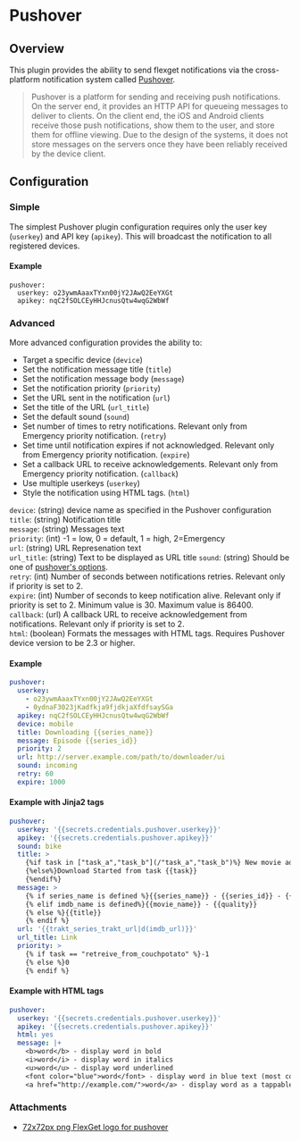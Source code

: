 # Pushover
## Overview
This plugin provides the ability to send flexget notifications via the cross-platform notification system called [Pushover](https://pushover.net/apps/clone/Flexget).

> Pushover is a platform for sending and receiving push notifications.  On the server end, it provides an HTTP API for queueing messages to deliver to clients. On the client end, the iOS and Android clients receive those push notifications, show them to the user, and store them for offline viewing.  Due to the design of the systems, it does not store messages on the servers once they have been reliably received by the device client.

## Configuration
### Simple
The simplest Pushover plugin configuration requires only the user key (`userkey`) and API key (`apikey`).  This will broadcast the notification to all registered devices.

#### Example
```
pushover:
  userkey: o23ywmAaaxTYxn00jY2JAwQ2EeYXGt
  apikey: nqC2fSOLCEyHHJcnusQtw4wqG2WbWf
```

### Advanced
More advanced configuration provides the ability to:

* Target a specific device (`device`)
* Set the notification message title (`title`)
* Set the notification message body (`message`)
* Set the notification priority (`priority`)
* Set the URL sent in the notification (`url`)
* Set the title of the URL (`url_title`)
* Set the default sound (`sound`)
* Set number of times to retry notifications. Relevant only from Emergency priority notification. (`retry`)
* Set time until notification expires if not acknowledged. Relevant only from Emergency priority notification.  (`expire`)
* Set a callback URL to receive acknowledgements. Relevant only from Emergency priority notification. (`callback`)
* Use multiple userkeys (`userkey`)
* Style the notification using HTML tags. (`html`)

 `device`: (string) device name as specified in the Pushover configuration  
 `title`: (string) Notification title   
 `message`: (string) Messages text  
 `priority`: (int) -1 = low, 0 = default, 1 = high, 2=Emergency  
 `url`: (string) URL Represenation text   
 `url_title`: (string) Text to be displayed as URL title
 `sound`:  (string) Should be one of [pushover's options](https://pushover.net/api#sounds).  
 `retry`: (int) Number of seconds between notifications retries. Relevant only if priority is set to 2.   
 `expire`: (int) Number of seconds to keep notification alive. Relevant only if priority is set to 2. Minimum value is 30. Maximum value is 86400.  
 `callback`: (url) A callback URL to receive acknowledgement from notifications. Relevant only if priority is set to 2.  
 `html`: (boolean) Formats the messages with HTML tags. Requires Pushover device version to be 2.3 or higher.

#### Example
```yaml
pushover:
  userkey: 
    - o23ywmAaaxTYxn00jY2JAwQ2EeYXGt    
    - 0ydnaF3023jKadfkja9fjdkjaXfdfsaySGa
  apikey: nqC2fSOLCEyHHJcnusQtw4wqG2WbWf
  device: mobile
  title: Downloading {{series_name}}
  message: Episode {{series_id}}
  priority: 2
  url: http://server.example.com/path/to/downloader/ui
  sound: incoming
  retry: 60
  expire: 1000
```

#### Example with Jinja2 tags
```yaml
pushover:
  userkey: '{{secrets.credentials.pushover.userkey}}'
  apikey: '{{secrets.credentials.pushover.apikey}}'
  sound: bike
  title: >
    {%if task in ["task_a","task_b"](/"task_a","task_b")%} New movie added to queue
    {%else%}Download Started from task {{task}}
    {%endif%}
  message: >
    {% if series_name is defined %}{{series_name}} - {{series_id}} - {{trakt_ep_name}} - {{quality|d('')}}
    {% elif imdb_name is defined%}{{movie_name}} - {{quality}}
    {% else %}{{title}}
    {% endif %}
  url: '{{trakt_series_trakt_url|d(imdb_url)}}'
  url_title: Link
  priority: >
    {% if task == "retreive_from_couchpotato" %}-1
    {% else %}0
    {% endif %}
```
#### Example with HTML tags
```yaml
pushover:
  userkey: '{{secrets.credentials.pushover.userkey}}'
  apikey: '{{secrets.credentials.pushover.apikey}}'
  html: yes
  message: |+
    <b>word</b> - display word in bold
    <i>word</i> - display word in italics
    <u>word</u> - display word underlined
    <font color="blue">word</font> - display word in blue text (most colors and   hex codes permitted)
    <a href="http://example.com/">word</a> - display word as a tappable link to http://example.com/
```
### Attachments
* [72x72px png FlexGet logo for pushover](/attachments/Plugins/pushover/flexget_logo.png)